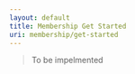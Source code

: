 ```yaml
---
layout: default
title: Membership Get Started
uri: membership/get-started
---
```


> To be impelmented
